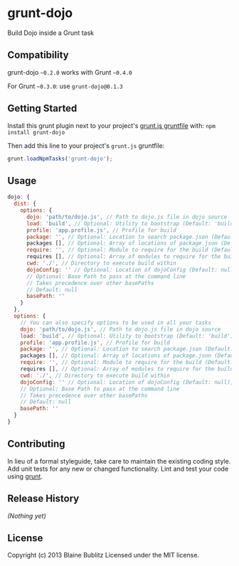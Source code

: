 # grunt-dojo

Build Dojo inside a Grunt task

## Compatibility

grunt-dojo `~0.2.0` works with Grunt `~0.4.0`

For Grunt `~0.3.0`: use `grunt-dojo@0.1.3`

## Getting Started
Install this grunt plugin next to your project's [grunt.js gruntfile][getting_started] with: `npm install grunt-dojo`

Then add this line to your project's `grunt.js` gruntfile:

```javascript
grunt.loadNpmTasks('grunt-dojo');
```

[grunt]: http://gruntjs.com/
[getting_started]: https://github.com/gruntjs/grunt/blob/master/docs/getting_started.md

## Usage

```javascript
dojo: {
  dist: {
    options: {
      dojo: 'path/to/dojo.js', // Path to dojo.js file in dojo source
      load: 'build', // Optional: Utility to bootstrap (Default: 'build')
      profile: 'app.profile.js', // Profile for build
      package: '', // Optional: Location to search package.json (Default: nothing)
      packages [], // Optional: Array of locations of package.json (Default: nothing)
      require: '', // Optional: Module to require for the build (Default: nothing)
      requires [], // Optional: Array of modules to require for the build (Default: nothing)
      cwd: './', // Directory to execute build within
      dojoConfig: '' // Optional: Location of dojoConfig (Default: null),
      // Optional: Base Path to pass at the command line
      // Takes precedence over other basePaths
      // Default: null
      basePath: ''
    }
  },
  options: {
    // You can also specify options to be used in all your tasks
    dojo: 'path/to/dojo.js', // Path to dojo.js file in dojo source
    load: 'build', // Optional: Utility to bootstrap (Default: 'build')
    profile: 'app.profile.js', // Profile for build
    package: '', // Optional: Location to search package.json (Default: nothing)
    packages [], // Optional: Array of locations of package.json (Default: nothing)
    require: '', // Optional: Module to require for the build (Default: nothing)
    requires [], // Optional: Array of modules to require for the build (Default: nothing)
    cwd: './', // Directory to execute build within
    dojoConfig: '' // Optional: Location of dojoConfig (Default: null),
    // Optional: Base Path to pass at the command line
    // Takes precedence over other basePaths
    // Default: null
    basePath: ''
  }
}
```

## Contributing
In lieu of a formal styleguide, take care to maintain the existing coding style. Add unit tests for any new or changed functionality. Lint and test your code using [grunt][grunt].

## Release History
_(Nothing yet)_

## License
Copyright (c) 2013 Blaine Bublitz
Licensed under the MIT license.
